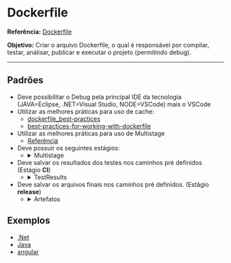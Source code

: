 # Dockerfile
**Referência:** [Dockerfile](https://docs.docker.com/engine/reference/builder/)

**Objetivo:** Criar o arquivo Dockerfile, o qual é responsável por compilar, testar, análisar, publicar e executar o projeto (permitindo debug).
 

---
## Padrões

* Deve possibilitar o Debug pela principal IDE da tecnologia (JAVA=Eclipse, .NET=Visual Studio, NODE=VSCode) mais o VSCode
* Utilizar as melhores práticas para uso de cache:
  - [dockerfile_best-practices](https://docs.docker.com/develop/develop-images/dockerfile_best-practices/)
  - [best-practices-for-working-with-dockerfile](https://medium.com/@nagarwal/best-practices-for-working-with-dockerfiles-fb2d22b78186)
* Utilizar as melhores práticas para uso de Multistage
  - [Referência](https://docs.docker.com/develop/develop-images/multistage-build/)
* Deve possuir os seguintes estágios:
  * <details>
      <summary>Multistage</summary>

      - **debug:** 
        - Estágio usado para rodar apenas em ambiente de desenvolvimento com propósito de realizar depuração de código
        - É também utilizado para instalação de ferramentas/bibliotecas adicionais, que não estão na imagem base, necessárias para compilação/execução dos testes do projeto
      - **tests:**
        - Copiar somente os arquivos necessários para restore de pacotes
        - Restaurar
        - entrypoint => Continuous Integration
          - Análise de código pelo sonarqube
          - Rodar testes unitários/integração
          - Gerar artefatos com os resultados dos teste/code coverage
      - **build:** 
        - Estágio para geração dos arquivos finais (runtime/pacotes)
      - **runtime**
        - Estágio de runtime da aplicação
      - **deploy (opcional):** 
        - Estágio de deploy dos artefatos gerados pelo processo de build. Por padrão esta etapa vem comentada no Dockerfile, porque o `tjmt/publicador` já cumpre o papel de realizar o deploy desses arquivos através do compartilhamento via volume Docker. Utilize este estágio caso necessite realizar uma publicação diferente de: pacotes Nuget, pacotes npm, pacotes Maven, Kubernetes com docker-compose ou Kubernetes puro.
      - **final (necessário apenas quando for utilizar o stage deploy):** 
        - Estágio final (o mesmo do `runtime`)
    </details>
* Deve salvar os resultados dos testes nos caminhos pré definidos (Estágio **CI**)
  * <details>
      <summary>TestResults</summary>
    
      - Resultado do teste (unitário/integração)
        - vstest: `/TestResults/result/vsTest/`
        - junit:  `/TestResults/result/junit/`
        - nunit:  `/TestResults/result/nunit/`
        - xunit:  `/TestResults/result/xunit/`
        - sonarqube ([generic test](https://docs.sonarqube.org/latest/analysis/generic-test/)): `/TestResults/result/sonarqube/`
      - Cobertura de código
        - cobertura: `/TestResults/codecoverage/coverage.cobertura.xml`
        - opencover:  `/TestResults/codecoverage/coverage.opencover.xml`
        - lcov: `/TestResults/codecoverage/lcov.info`
        - html: `/TestResults/codecoverage/Report/`    
    </details>
* Deve salvar os arquivos finais nos caminhos pré definidos. (Estágio **release**)
  * <details>
      <summary>Artefatos</summary>

      - packages:
        - npm:   `/var/release/packages/npm/`
        - nuget: `/var/release/packages/nuget/`
        - maven: `/var/release/packages/maven/`
      - source: `/var/release/source/`
      - www: `/var/release/www/`
    </details>


## Exemplos

* [.Net](.././NetCore/Dockerfile)
* [Java](.././Java/Dockerfile)
* [angular](.././Angular/Dockerfile)